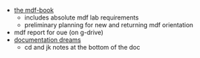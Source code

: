 * [the mdf-book](https://hackmd.io/@ll-summer-23/Hk5x5DB53/https%3A%2F%2Fhackmd.io%2F8T5EQkinSWiBlQ0ey4vRWA)
    * includes absolute mdf lab requirements
    * preliminary planning for new and returning mdf orientation
* mdf report for oue (on g-drive)
* [documentation dreams](https://hackmd.io/mgDdGqNLTSOrSIRkm-u99w)
    * cd and jk notes at the bottom of the doc